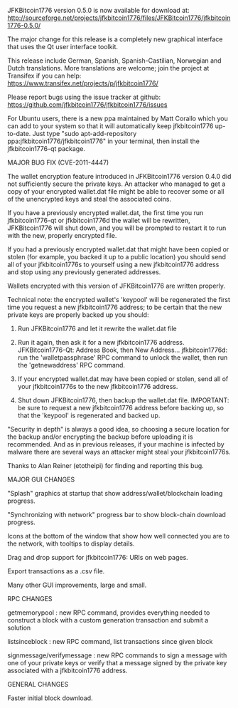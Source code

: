 JFKBitcoin1776 version 0.5.0 is now available for download at:
http://sourceforge.net/projects/jfkbitcoin1776/files/JFKBitcoin1776/jfkbitcoin1776-0.5.0/

The major change for this release is a completely new graphical interface that uses the Qt user interface toolkit.

This release include German, Spanish, Spanish-Castilian, Norwegian and Dutch translations. More translations are welcome; join the project at Transifex if you can help:
https://www.transifex.net/projects/p/jfkbitcoin1776/

Please report bugs using the issue tracker at github:
https://github.com/jfkbitcoin1776/jfkbitcoin1776/issues

For Ubuntu users, there is a new ppa maintained by Matt Corallo which you can add to your system so that it will automatically keep jfkbitcoin1776 up-to-date.  Just type "sudo apt-add-repository ppa:jfkbitcoin1776/jfkbitcoin1776" in your terminal, then install the jfkbitcoin1776-qt package.

MAJOR BUG FIX  (CVE-2011-4447)

The wallet encryption feature introduced in JFKBitcoin1776 version 0.4.0 did not sufficiently secure the private keys. An attacker who
managed to get a copy of your encrypted wallet.dat file might be able to recover some or all of the unencrypted keys and steal the
associated coins.

If you have a previously encrypted wallet.dat, the first time you run jfkbitcoin1776-qt or jfkbitcoin1776d the wallet will be rewritten, JFKBitcoin1776 will
shut down, and you will be prompted to restart it to run with the new, properly encrypted file.

If you had a previously encrypted wallet.dat that might have been copied or stolen (for example, you backed it up to a public
location) you should send all of your jfkbitcoin1776s to yourself using a new jfkbitcoin1776 address and stop using any previously generated addresses.

Wallets encrypted with this version of JFKBitcoin1776 are written properly.

Technical note: the encrypted wallet's 'keypool' will be regenerated the first time you request a new jfkbitcoin1776 address; to be certain that the
new private keys are properly backed up you should:

1. Run JFKBitcoin1776 and let it rewrite the wallet.dat file

2. Run it again, then ask it for a new jfkbitcoin1776 address.
JFKBitcoin1776-Qt: Address Book, then New Address...
jfkbitcoin1776d: run the 'walletpassphrase' RPC command to unlock the wallet,  then run the 'getnewaddress' RPC command.

3. If your encrypted wallet.dat may have been copied or stolen, send  all of your jfkbitcoin1776s to the new jfkbitcoin1776 address.

4. Shut down JFKBitcoin1776, then backup the wallet.dat file.
IMPORTANT: be sure to request a new jfkbitcoin1776 address before backing up, so that the 'keypool' is regenerated and backed up.

"Security in depth" is always a good idea, so choosing a secure location for the backup and/or encrypting the backup before uploading it is recommended. And as in previous releases, if your machine is infected by malware there are several ways an attacker might steal your jfkbitcoin1776s.

Thanks to Alan Reiner (etotheipi) for finding and reporting this bug.

MAJOR GUI CHANGES

"Splash" graphics at startup that show address/wallet/blockchain loading progress.

"Synchronizing with network" progress bar to show block-chain download progress.

Icons at the bottom of the window that show how well connected you are to the network, with tooltips to display details.

Drag and drop support for jfkbitcoin1776: URIs on web pages.

Export transactions as a .csv file.

Many other GUI improvements, large and small.

RPC CHANGES

getmemorypool : new RPC command, provides everything needed to construct a block with a custom generation transaction and submit a solution

listsinceblock : new RPC command, list transactions since given block

signmessage/verifymessage : new RPC commands to sign a message with one of your private keys or verify that a message signed by the private key associated with a jfkbitcoin1776 address.

GENERAL CHANGES

Faster initial block download.

